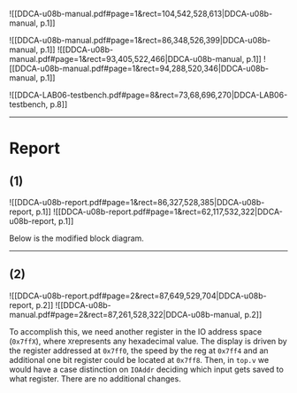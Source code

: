 

![[DDCA-u08b-manual.pdf#page=1&rect=104,542,528,613|DDCA-u08b-manual, p.1]]


![[DDCA-u08b-manual.pdf#page=1&rect=86,348,526,399|DDCA-u08b-manual, p.1]]
![[DDCA-u08b-manual.pdf#page=1&rect=93,405,522,466|DDCA-u08b-manual, p.1]]
![[DDCA-u08b-manual.pdf#page=1&rect=94,288,520,346|DDCA-u08b-manual, p.1]]


![[DDCA-LAB06-testbench.pdf#page=8&rect=73,68,696,270|DDCA-LAB06-testbench, p.8]]




___






# Report

## (1)
![[DDCA-u08b-report.pdf#page=1&rect=86,327,528,385|DDCA-u08b-report, p.1]]
![[DDCA-u08b-report.pdf#page=1&rect=62,117,532,322|DDCA-u08b-report, p.1]]

Below is the modified block diagram.


___

## (2)
![[DDCA-u08b-report.pdf#page=2&rect=87,649,529,704|DDCA-u08b-report, p.2]]
![[DDCA-u08b-manual.pdf#page=2&rect=87,261,528,322|DDCA-u08b-manual, p.2]]

To accomplish this, we need another register in the IO address space (`0x7ffX`), where `X`represents any hexadecimal value. The display is driven by the register addressed at `0x7ff0`, the speed by the reg at `0x7ff4` and an additional one bit register could be located at `0x7ff8`. Then, in `top.v` we would have a case distinction on `IOAddr` deciding which input gets saved to what register. There are no additional changes. 
